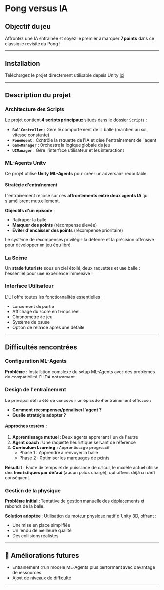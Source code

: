 # Pong versus IA

## Objectif du jeu

Affrontez une IA entraînée et soyez le premier à marquer **7 points** dans ce classique revisité du Pong !

---

##  Installation

Téléchargez le projet directement utilisable depuis Unity [ici](https://www.swisstransfer.com/d/5e233a0b-1982-4b9c-b2bb-e80dae75867f) 

---

##  Description du projet

### Architecture des Scripts

Le projet contient **4 scripts principaux** situés dans le dossier `Scripts` :

- **`BallController`** : Gère le comportement de la balle (maintien au sol, vitesse constante)
- **`PongAgent`** : Contrôle la raquette de l'IA et gère l'entraînement de l'agent
- **`GameManager`** : Orchestre la logique globale du jeu
- **`UIManager`** : Gère l'interface utilisateur et les interactions

### ML-Agents Unity

Ce projet utilise **Unity ML-Agents** pour créer un adversaire redoutable.

#### Stratégie d'entraînement

L'entraînement repose sur des **affrontements entre deux agents IA** qui s'améliorent mutuellement. 

**Objectifs d'un épisode** :
- Rattraper la balle
- **Marquer des points** (récompense élevée)
- **Éviter d'encaisser des points** (récompense prioritaire)

Le système de récompenses privilégie la défense et la précision offensive pour développer un jeu équilibré.

### La Scène

Un **stade futuriste** sous un ciel étoilé, deux raquettes et une balle : l'essentiel pour une expérience immersive !

### Interface Utilisateur

L'UI offre toutes les fonctionnalités essentielles :
- Lancement de partie
- Affichage du score en temps réel
- Chronomètre de jeu
- Système de pause
- Option de relance après une défaite

---

## Difficultés rencontrées

### Configuration ML-Agents

**Problème** : Installation complexe du setup ML-Agents avec des problèmes de compatibilité CUDA notamment.

### Design de l'entraînement

Le principal défi a été de concevoir un épisode d'entraînement efficace :

- **Comment récompenser/pénaliser l'agent ?**
- **Quelle stratégie adopter ?**

#### Approches testées :

1. **Apprentissage mutuel** : Deux agents apprenant l'un de l'autre
2. **Agent coach** : Une raquette heuristique servant de référence
3. **Curriculum Learning** : Apprentissage progressif
   - Phase 1 : Apprendre à renvoyer la balle
   - Phase 2 : Optimiser les marquages de points

**Résultat** : Faute de temps et de puissance de calcul, le modèle actuel utilise des **heuristiques par défaut** (aucun poids chargé), qui offrent déjà un défi conséquent.

### Gestion de la physique

**Problème initial** : Tentative de gestion manuelle des déplacements et rebonds de la balle.

**Solution adoptée** : Utilisation du moteur physique natif d'Unity 3D, offrant :
- Une mise en place simplifiée
- Un rendu de meilleure qualité
- Des collisions réalistes

---

## 🔧 Améliorations futures

- Entraînement d'un modèle ML-Agents plus performant avec davantage de ressources
- Ajout de niveaux de difficulté
---

